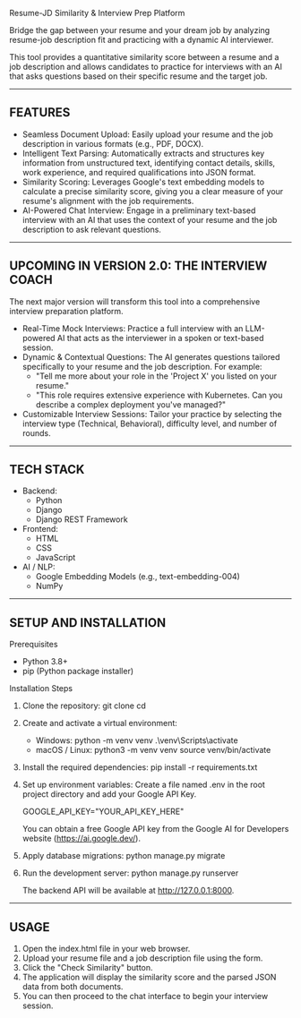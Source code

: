 Resume-JD Similarity & Interview Prep Platform

Bridge the gap between your resume and your dream job by analyzing resume-job description fit and practicing with a dynamic AI interviewer.



This tool provides a quantitative similarity score between a resume and a job description and allows candidates to practice for interviews with an AI that asks questions based on their specific resume and the target job.

---

FEATURES
--------
* Seamless Document Upload: Easily upload your resume and the job description in various formats (e.g., PDF, DOCX).
* Intelligent Text Parsing: Automatically extracts and structures key information from unstructured text, identifying contact details, skills, work experience, and required qualifications into JSON format.
* Similarity Scoring: Leverages Google's text embedding models to calculate a precise similarity score, giving you a clear measure of your resume's alignment with the job requirements.
* AI-Powered Chat Interview: Engage in a preliminary text-based interview with an AI that uses the context of your resume and the job description to ask relevant questions.

---

UPCOMING IN VERSION 2.0: THE INTERVIEW COACH
------------------------------------------------------
The next major version will transform this tool into a comprehensive interview preparation platform.

* Real-Time Mock Interviews: Practice a full interview with an LLM-powered AI that acts as the interviewer in a spoken or text-based session.
* Dynamic & Contextual Questions: The AI generates questions tailored specifically to your resume and the job description. For example:
    * "Tell me more about your role in the 'Project X' you listed on your resume."
    * "This role requires extensive experience with Kubernetes. Can you describe a complex deployment you've managed?"
* Customizable Interview Sessions: Tailor your practice by selecting the interview type (Technical, Behavioral), difficulty level, and number of rounds.

---

TECH STACK
----------
* Backend:
    * Python
    * Django
    * Django REST Framework
* Frontend:
    * HTML
    * CSS
    * JavaScript
* AI / NLP:
    * Google Embedding Models (e.g., text-embedding-004)
    * NumPy

---

SETUP AND INSTALLATION
----------------------

Prerequisites
* Python 3.8+
* pip (Python package installer)

Installation Steps

1.  Clone the repository:
    git clone <repository-url>
    cd <project-directory>

2.  Create and activate a virtual environment:
    * Windows:
        python -m venv venv
        .\venv\Scripts\activate
    * macOS / Linux:
        python3 -m venv venv
        source venv/bin/activate

3.  Install the required dependencies:
    pip install -r requirements.txt

4.  Set up environment variables:
    Create a file named .env in the root project directory and add your Google API Key.
    
    GOOGLE_API_KEY="YOUR_API_KEY_HERE"

    You can obtain a free Google API key from the Google AI for Developers website (https://ai.google.dev/).

5.  Apply database migrations:
    python manage.py migrate

6.  Run the development server:
    python manage.py runserver

    The backend API will be available at http://127.0.0.1:8000.

---

USAGE
-----
1.  Open the index.html file in your web browser.
2.  Upload your resume file and a job description file using the form.
3.  Click the "Check Similarity" button.
4.  The application will display the similarity score and the parsed JSON data from both documents.
5.  You can then proceed to the chat interface to begin your interview session.
